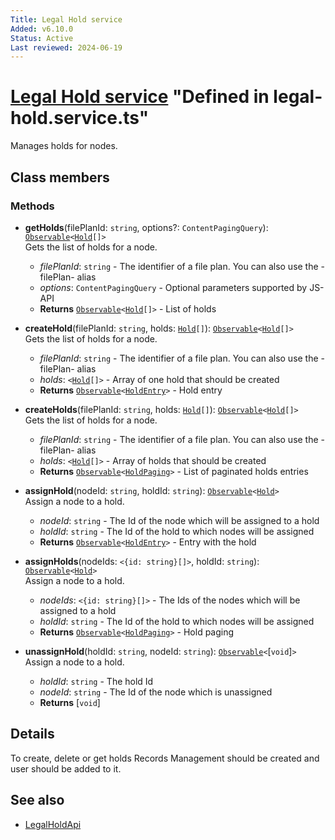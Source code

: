 ```yaml
---
Title: Legal Hold service
Added: v6.10.0
Status: Active
Last reviewed: 2024-06-19
---
```


# [Legal Hold service](../../../lib/content-services/src/lib/legal-hold/services/legal-hold.service.ts) "Defined in legal-hold.service.ts"

Manages holds for nodes.

## Class members

### Methods

-   **getHolds**(filePlanId: `string`, options?: `ContentPagingQuery`): [`Observable`](http://reactivex.io/documentation/observable.html)`<`[`Hold`](../../../lib/js-api/src/api/gs-core-rest-api/docs/Hold.md)`[]>`<br/>
    Gets the list of holds for a node.
    -   _filePlanId_: `string` - The identifier of a file plan. You can also use the -filePlan- alias
    -   _options_: `ContentPagingQuery` - Optional parameters supported by JS-API
    -   **Returns** [`Observable`](http://reactivex.io/documentation/observable.html)`<`[`Hold`](../../../lib/js-api/src/api/gs-core-rest-api/docs/Hold.md)`[]>` - List of holds <br/>
-   **createHold**(filePlanId: `string`, holds: [`Hold`](../../../lib/js-api/src/api/gs-core-rest-api/docs/Hold.md)`[]`): [`Observable`](http://reactivex.io/documentation/observable.html)`<`[`Hold`](../../../lib/js-api/src/api/gs-core-rest-api/docs/Hold.md)`[]>`<br/>
    Gets the list of holds for a node.
    -   _filePlanId_: `string` - The identifier of a file plan. You can also use the -filePlan- alias
    -   _holds_: `<`[`Hold`](../../../lib/js-api/src/api/gs-core-rest-api/docs/Hold.md)`[]>` - Array of one hold that should be created
    -   **Returns** [`Observable`](http://reactivex.io/documentation/observable.html)`<`[`HoldEntry`](../../../lib/js-api/src/api/gs-core-rest-api/docs/HoldEntry.md)`>` - Hold entry<br/>
-   **createHolds**(filePlanId: `string`, holds: [`Hold`](../../../lib/js-api/src/api/gs-core-rest-api/docs/Hold.md)`[]`): [`Observable`](http://reactivex.io/documentation/observable.html)`<`[`Hold`](../../../lib/js-api/src/api/gs-core-rest-api/docs/Hold.md)`[]>`<br/>
    Gets the list of holds for a node.
    -   _filePlanId_: `string` - The identifier of a file plan. You can also use the -filePlan- alias
    -   _holds_: `<`[`Hold`](../../../lib/js-api/src/api/gs-core-rest-api/docs/Hold.md)`[]>` - Array of holds that should be created
    -   **Returns** [`Observable`](http://reactivex.io/documentation/observable.html)`<`[`HoldPaging`](../../../lib/js-api/src/api/gs-core-rest-api/docs/HoldPaging.md)`>` - List of paginated holds entries

-   **assignHold**(nodeId: `string`, holdId: `string`): [`Observable`](http://reactivex.io/documentation/observable.html)`<`[`Hold`](../../../lib/js-api/src/api/gs-core-rest-api/docs/Hold.md)`>`<br/>
    Assign a node to a hold.
    -   _nodeId_: `string` - The Id of the node which will be assigned to a hold
    -   _holdId_: `string` - The Id of the hold to which nodes will be assigned
    -   **Returns** [`Observable`](http://reactivex.io/documentation/observable.html)`<`[`HoldEntry`](../../../lib/js-api/src/api/gs-core-rest-api/docs/HoldEntry.md)`>` - Entry with the hold

-   **assignHolds**(nodeIds: `<{id: string}[]>`, holdId: `string`): [`Observable`](http://reactivex.io/documentation/observable.html)`<`[`Hold`](../../../lib/js-api/src/api/gs-core-rest-api/docs/HoldPaging.md)`>`<br/>
    Assign a node to a hold.
    -   _nodeIds_: `<{id: string}[]>` - The Ids of the nodes which will be assigned to a hold
    -   _holdId_: `string` - The Id of the hold to which nodes will be assigned
    -   **Returns** [`Observable`](http://reactivex.io/documentation/observable.html)`<`[`HoldPaging`](../../../lib/js-api/src/api/gs-core-rest-api/docs/Hold.md)`>` - Hold paging

-   **unassignHold**(holdId: `string`, nodeId: `string`): [`Observable`](http://reactivex.io/documentation/observable.html)`<`[`void`]`>`<br/>
    Assign a node to a hold.
    -   _holdId_: `string` - The hold Id
    -   _nodeId_: `string` - The Id of the node which is unassigned
    -   **Returns** [`void`]


## Details

To create, delete or get holds Records Management should be created and user should be added to it.

## See also

-   [LegalHoldApi](../../../lib/js-api/src/api/gs-core-rest-api/docs/LegalHoldApi.md)
